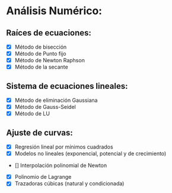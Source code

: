 # Análisis Numérico:

## Raíces de ecuaciones:
- [X] Método de bisección
- [X] Método de Punto fijo
- [X] Método de Newton Raphson
- [X] Método de la secante

## Sistema de ecuaciones lineales:
- [X] Método de eliminación Gaussiana
- [X] Método de Gauss-Seidel
- [X] Método de LU

## Ajuste de curvas:
- [X] Regresión lineal por mínimos cuadrados
- [X] Modelos no lineales (exponencial, potencial y de crecimiento)
- [] Interpolación polinomial de Newton
- [X] Polinomio de Lagrange
- [X] Trazadoras cúbicas (natural y condicionada)